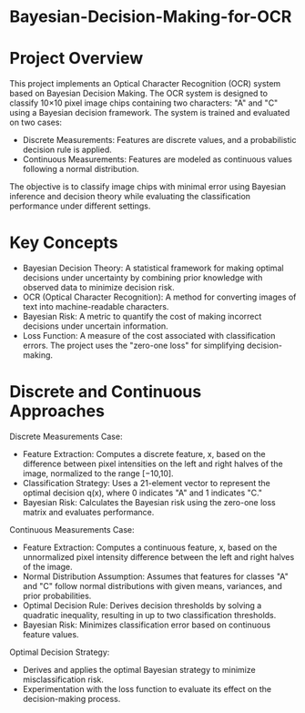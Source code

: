 # Bayesian-Decision-Making-for-OCR

# Project Overview

This project implements an Optical Character Recognition (OCR) system based on Bayesian Decision Making. The OCR system is designed to classify 10×10 pixel image chips containing two characters: "A" and "C" using a Bayesian decision framework. The system is trained and evaluated on two cases:

- Discrete Measurements: Features are discrete values, and a probabilistic decision rule is applied.
- Continuous Measurements: Features are modeled as continuous values following a normal distribution.

The objective is to classify image chips with minimal error using Bayesian inference and decision theory while evaluating the classification performance under different settings.

# Key Concepts

- Bayesian Decision Theory: A statistical framework for making optimal decisions under uncertainty by combining prior knowledge with observed data to minimize decision risk.
- OCR (Optical Character Recognition): A method for converting images of text into machine-readable characters.
- Bayesian Risk: A metric to quantify the cost of making incorrect decisions under uncertain information.
- Loss Function: A measure of the cost associated with classification errors. The project uses the "zero-one loss" for simplifying decision-making.

# Discrete and Continuous Approaches

 Discrete Measurements Case:
- Feature Extraction: Computes a discrete feature, x, based on the difference between pixel intensities on the left and right halves of the image, normalized to the range [−10,10].
- Classification Strategy: Uses a 21-element vector to represent the optimal decision q(x), where 0 indicates "A" and 1 indicates "C."
- Bayesian Risk: Calculates the Bayesian risk using the zero-one loss matrix and evaluates performance.

Continuous Measurements Case:
- Feature Extraction: Computes a continuous feature, x, based on the unnormalized pixel intensity difference between the left and right halves of the image.
- Normal Distribution Assumption: Assumes that features for classes "A" and "C" follow normal distributions with given means, variances, and prior probabilities.
- Optimal Decision Rule: Derives decision thresholds by solving a quadratic inequality, resulting in up to two classification thresholds.
- Bayesian Risk: Minimizes classification error based on continuous feature values.

Optimal Decision Strategy:
- Derives and applies the optimal Bayesian strategy to minimize misclassification risk.
- Experimentation with the loss function to evaluate its effect on the decision-making process.
